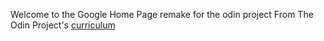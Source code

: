 Welcome to the Google Home Page remake for the odin project
From The Odin Project's [curriculum](http://www.theodinproject.com/courses/web-development-101/lessons/html-css)